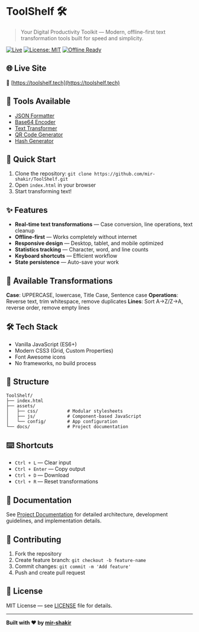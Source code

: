 # ToolShelf 🛠️

> Your Digital Productivity Toolkit — Modern, offline-first text transformation tools built for speed and simplicity.

[![Live](https://img.shields.io/badge/Visit-ToolShelf.tech-blue?logo=firefox)](https://toolshelf.tech)
[![License: MIT](https://img.shields.io/badge/License-MIT-yellow.svg)](https://opensource.org/licenses/MIT)
[![Offline Ready](https://img.shields.io/badge/Offline-Ready-green.svg)](#features)

## 🌐 Live Site

🔗 [https://toolshelf.tech](https://toolshelf.tech)

## 🔧 Tools Available

* [JSON Formatter](https://toolshelf.tech/json-formatter)
* [Base64 Encoder](https://toolshelf.tech/base64-encoder)
* [Text Transformer](https://toolshelf.tech/text-transformer)
* [QR Code Generator](https://toolshelf.tech/qr-generator)
* [Hash Generator](https://toolshelf.tech/hash-generator)

## 🚀 Quick Start

1. Clone the repository: `git clone https://github.com/mir-shakir/ToolShelf.git`
2. Open `index.html` in your browser
3. Start transforming text!

## ✨ Features

* **Real-time text transformations** — Case conversion, line operations, text cleanup
* **Offline-first** — Works completely without internet
* **Responsive design** — Desktop, tablet, and mobile optimized
* **Statistics tracking** — Character, word, and line counts
* **Keyboard shortcuts** — Efficient workflow
* **State persistence** — Auto-save your work

## 🎯 Available Transformations

**Case**: UPPERCASE, lowercase, Title Case, Sentence case
**Operations**: Reverse text, trim whitespace, remove duplicates
**Lines**: Sort A→Z/Z→A, reverse order, remove empty lines

## 🛠️ Tech Stack

* Vanilla JavaScript (ES6+)
* Modern CSS3 (Grid, Custom Properties)
* Font Awesome icons
* No frameworks, no build process

## 📁 Structure

```
ToolShelf/
├── index.html
├── assets/
│   ├── css/           # Modular stylesheets
│   ├── js/            # Component-based JavaScript
│   └── config/        # App configuration
└── docs/              # Project documentation
```

## ⌨️ Shortcuts

* `Ctrl + L` — Clear input
* `Ctrl + Enter` — Copy output
* `Ctrl + D` — Download
* `Ctrl + R` — Reset transformations

## 📖 Documentation

See [Project Documentation](project-snapshot.md) for detailed architecture, development guidelines, and implementation details.

## 🤝 Contributing

1. Fork the repository
2. Create feature branch: `git checkout -b feature-name`
3. Commit changes: `git commit -m 'Add feature'`
4. Push and create pull request

## 📄 License

MIT License — see [LICENSE](LICENSE) file for details.

---

**Built with ❤️ by [mir-shakir](https://github.com/mir-shakir)**
